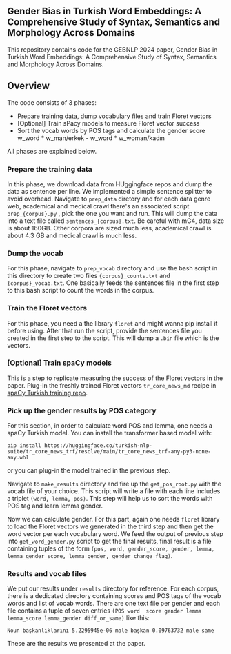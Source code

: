 ## Gender Bias in Turkish Word Embeddings: A Comprehensive Study of Syntax, Semantics and Morphology Across Domains

This repository contains code for the GEBNLP 2024 paper, Gender Bias in Turkish Word Embeddings: A Comprehensive Study of Syntax, Semantics and Morphology Across Domains.

## Overview

The code consists of 3 phases:

* Prepare training data, dump vocabulary files and train Floret vectors
* [Optional] Train sPacy models to measure Floret vector success
* Sort the vocab words by POS tags and calculate the gender score w_word * w_man/erkek - w_word * w_woman/kadın

All phases are explained below.

### Prepare the training data

In this phase, we download data from HUggingface repos and dump the data as sentence per line. We implemented a simple sentence splitter to avoid overhead. Navigate to `prep_data` diretory and for each data genre web, academical and medical crawl there's an associated script `prep_{corpus}.py` , pick the one you want and run. This will dump the data into a text file called `sentences_{corpus}.txt`. Be careful with mC4, data size is about 160GB. Other corpora are sized much less, academical crawl is about 4.3 GB and medical crawl is much less. 

### Dump the vocab
For this phase, navigate to `prep_vocab` directory and use the bash script in this directory to create two files `{corpus}_counts.txt` and `{corpus}_vocab.txt`. One basically feeds the sentences file in the first step to this bash script to count the words in the corpus.


### Train the Floret vectors

For this phase, you need a the library `floret` and might wanna pip install it before using. After that run the script, provide the sentences file you created in the first step to the script. This will dump 	a `.bin` file which is the vectors.


### [Optional] Train spaCy models

This is a step to replicate measuring the success of the Floret vectors in the paper. Plug-in the freshly trained Floret vectors `tr_core_news_md` recipe in [spaCy Turkish training repo](https://github.com/turkish-nlp-suite/turkish-spacy-models).



### Pick up the gender results by POS category
For this section, in order to calculate word POS and lemma, one needs a spaCy Turkish model. You can install the transformer based model with:

```
pip install https://huggingface.co/turkish-nlp-suite/tr_core_news_trf/resolve/main/tr_core_news_trf-any-py3-none-any.whl
```

or you can plug-in the model trained in the previous step.

Navigate to `make_results` directory and fire up the `get_pos_root.py` with the vocab file of your choice. This script will write a file with each line includes a triplet `(word, lemma, pos)`. This step will help us to sort the words with POS tag and learn lemma gender.

Now we can calculate gender. For this part, again one needs `floret` library to load the Floret vectors we generated in the third step and then get the word vector per each vocabulary word.
We feed the output of previous step into `get_word_gender.py` script to get the final results, final result is a file containing tuples of the form `(pos, word, gender_score, gender, lemma, lemma_gender_score, lemma_gender, gender_change_flag)`. 



### Results and vocab files 

We put our results under `results` directory for reference. For each corpus, there is a dedicated directory containing scores and POS tags of the vocab words and list of vocab words. There are one text file per gender and each file contains a tuple of seven entries `(POS word  score gender lemma lemma_score lemma_gender diff_or_same)` like this:

```
Noun başkanlıklarını 5.2295945e-06 male başkan 0.09763732 male same
```


These are the results we presented at the paper.
